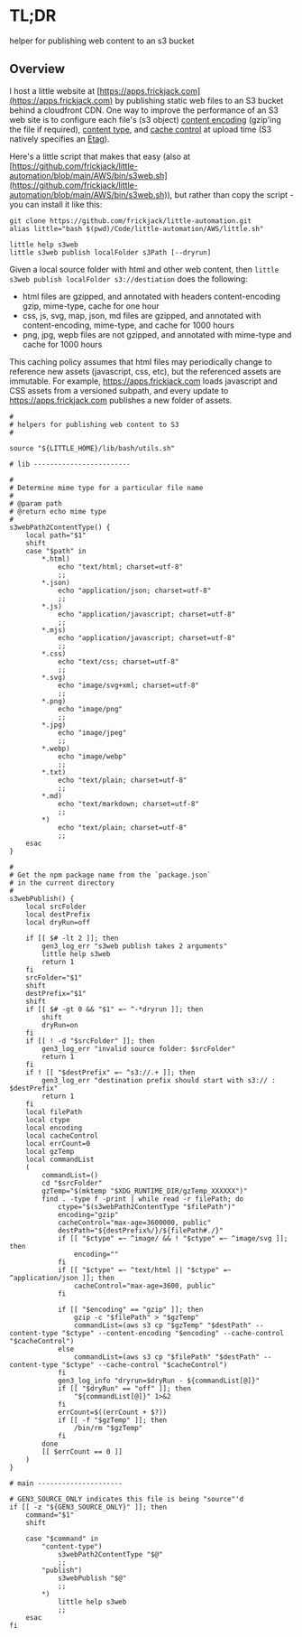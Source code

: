 # TL;DR

helper for publishing web content to an s3 bucket

## Overview

I host a little website at [https://apps.frickjack.com](https://apps.frickjack.com) by publishing static web files to an S3 bucket behind a cloudfront CDN.  One way to improve the performance of an S3 web site is to configure each file's (s3 object) [content encoding](https://developer.mozilla.org/en-US/docs/Web/HTTP/Headers/Content-Encoding) (gzip'ing the file if required), [content type](https://developer.mozilla.org/en-US/docs/Web/HTTP/Headers/Content-Type), and [cache control](https://developer.mozilla.org/en-US/docs/Web/HTTP/Headers/Cache-Control) at upload time (S3 natively specifies an [Etag](https://developer.mozilla.org/en-US/docs/Web/HTTP/Headers/ETag)).

Here's a little script that makes that easy (also at [https://github.com/frickjack/little-automation/blob/main/AWS/bin/s3web.sh](https://github.com/frickjack/little-automation/blob/main/AWS/bin/s3web.sh)), but rather than copy the script - you can install it like this:

```
git clone https://github.com/frickjack/little-automation.git
alias little="bash $(pwd)/Code/little-automation/AWS/little.sh"

little help s3web
little s3web publish localFolder s3Path [--dryrun]
```

Given a local source folder with html and other web content, then `little s3web publish localFolder s3://destiation` does the following:
* html files are gzipped, and annotated with headers content-encoding gzip, mime-type, cache for one hour
* css, js, svg, map, json, md files are gzipped, and annotated with content-encoding, mime-type, and cache for 1000 hours
* png, jpg, wepb files are not gzipped, and annotated with mime-type and cache for 1000 hours

This caching policy assumes that html files may periodically change to reference new assets (javascript, css, etc), but the referenced assets are immutable.  For example, https://apps.frickjack.com loads javascript and CSS assets from a versioned subpath, and every update to https://apps.frickjack.com publishes a new folder of assets.

```
#
# helpers for publishing web content to S3
#

source "${LITTLE_HOME}/lib/bash/utils.sh"

# lib ------------------------

#
# Determine mime type for a particular file name
#
# @param path
# @return echo mime type
#
s3webPath2ContentType() {
    local path="$1"
    shift
    case "$path" in
        *.html)
            echo "text/html; charset=utf-8"
            ;;
        *.json)
            echo "application/json; charset=utf-8"
            ;;
        *.js)
            echo "application/javascript; charset=utf-8"
            ;;
        *.mjs)
            echo "application/javascript; charset=utf-8"
            ;;
        *.css)
            echo "text/css; charset=utf-8"
            ;;
        *.svg)
            echo "image/svg+xml; charset=utf-8"
            ;;
        *.png)
            echo "image/png"
            ;;
        *.jpg)
            echo "image/jpeg"
            ;;
        *.webp)
            echo "image/webp"
            ;;
        *.txt)
            echo "text/plain; charset=utf-8"
            ;;
        *.md)
            echo "text/markdown; charset=utf-8"
            ;;
        *)
            echo "text/plain; charset=utf-8"
            ;;
    esac
}

#
# Get the npm package name from the `package.json`
# in the current directory
#
s3webPublish() {
    local srcFolder
    local destPrefix
    local dryRun=off

    if [[ $# -lt 2 ]]; then
        gen3_log_err "s3web publish takes 2 arguments"
        little help s3web
        return 1
    fi
    srcFolder="$1"
    shift
    destPrefix="$1"
    shift
    if [[ $# -gt 0 && "$1" =~ ^-*dryrun ]]; then
        shift
        dryRun=on
    fi
    if [[ ! -d "$srcFolder" ]]; then
        gen3_log_err "invalid source folder: $srcFolder"
        return 1
    fi
    if ! [[ "$destPrefix" =~ ^s3://.+ ]]; then
        gen3_log_err "destination prefix should start with s3:// : $destPrefix"
        return 1
    fi
    local filePath
    local ctype
    local encoding
    local cacheControl
    local errCount=0
    local gzTemp
    local commandList
    (
        commandList=()
        cd "$srcFolder"
        gzTemp="$(mktemp "$XDG_RUNTIME_DIR/gzTemp_XXXXXX")"
        find . -type f -print | while read -r filePath; do
            ctype="$(s3webPath2ContentType "$filePath")"
            encoding="gzip"
            cacheControl="max-age=3600000, public"
            destPath="${destPrefix%/}/${filePath#./}"
            if [[ "$ctype" =~ ^image/ && ! "$ctype" =~ ^image/svg ]]; then
                encoding=""
            fi
            if [[ "$ctype" =~ ^text/html || "$ctype" =~ ^application/json ]]; then
                cacheControl="max-age=3600, public"
            fi

            if [[ "$encoding" == "gzip" ]]; then
                gzip -c "$filePath" > "$gzTemp"
                commandList=(aws s3 cp "$gzTemp" "$destPath" --content-type "$ctype" --content-encoding "$encoding" --cache-control "$cacheControl")
            else
                commandList=(aws s3 cp "$filePath" "$destPath" --content-type "$ctype" --cache-control "$cacheControl")
            fi
            gen3_log_info "dryrun=$dryRun - ${commandList[@]}"
            if [[ "$dryRun" == "off" ]]; then
                "${commandList[@]}" 1>&2
            fi
            errCount=$((errCount + $?))
            if [[ -f "$gzTemp" ]]; then
                /bin/rm "$gzTemp"
            fi
        done
        [[ $errCount == 0 ]]
    )
}

# main ---------------------

# GEN3_SOURCE_ONLY indicates this file is being "source"'d
if [[ -z "${GEN3_SOURCE_ONLY}" ]]; then
    command="$1"
    shift

    case "$command" in
        "content-type")
            s3webPath2ContentType "$@"
            ;;
        "publish")
            s3webPublish "$@"
            ;;
        *)
            little help s3web
            ;;
    esac
fi

```

